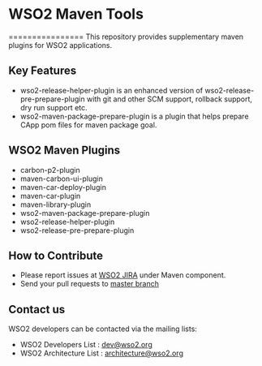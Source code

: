 # WSO2 Maven Tools
================
This repository provides supplementary maven plugins for WSO2 applications.

## Key Features
* wso2-release-helper-plugin is an enhanced version of wso2-release-pre-prepare-plugin with git and other SCM support, rollback support, dry run support etc.
* wso2-maven-package-prepare-plugin is a plugin that helps prepare CApp pom files for maven package goal.

## WSO2 Maven Plugins
* carbon-p2-plugin
* maven-carbon-ui-plugin
* maven-car-deploy-plugin
* maven-car-plugin
* maven-library-plugin
* wso2-maven-package-prepare-plugin
* wso2-release-helper-plugin
* wso2-release-pre-prepare-plugin

## How to Contribute
* Please report issues at [WSO2 JIRA](https://wso2.org/jira/browse/TOOLS) under Maven component.
* Send your pull requests to [master branch](https://github.com/wso2/maven-tools/tree/master)

## Contact us
WSO2 developers can be contacted via the mailing lists:
* WSO2 Developers List : dev@wso2.org
* WSO2 Architecture List : architecture@wso2.org
